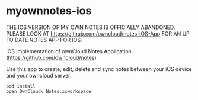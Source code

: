 myownnotes-ios
=============

THE IOS VERSION OF MY OWN NOTES IS OFFICIALLY ABANDONED. PLEASE LOOK AT https://github.com/owncloud/notes-iOS-App FOR AN UP TO DATE NOTES APP FOR IOS.


iOS implementation of ownCloud Notes Application (https://github.com/owncloud/notes)

Use this app to create, edit, delete and sync notes between your iOS device and your owncloud server.

```
pod install
open OwnCloud\ Notes.xcworkspace
```
